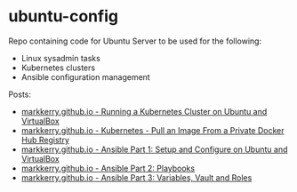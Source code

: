 # ubuntu-config

Repo containing code for Ubuntu Server to be used for the following:

* Linux sysadmin tasks
* Kubernetes clusters
* Ansible configuration management

Posts:

* [markkerry.github.io - Running a Kubernetes Cluster on Ubuntu and VirtualBox](https://markkerry.github.io/posts/2022/03/ubuntu-kubernetes-virtualbox/)
* [markkerry.github.io - Kubernetes - Pull an Image From a Private Docker Hub Registry](https://markkerry.github.io/posts/2022/03/go-container-kubernetes/)
* [markkerry.github.io - Ansible Part 1: Setup and Configure on Ubuntu and VirtualBox](https://markkerry.github.io/posts/2022/04/ansible-part-1/)
* [markkerry.github.io - Ansible Part 2: Playbooks](https://markkerry.github.io/posts/2022/04/ansible-part-2/)
* [markkerry.github.io - Ansible Part 3: Variables, Vault and Roles](https://markkerry.github.io/posts/2022/04/ansible-part-3/)